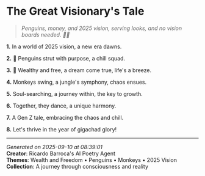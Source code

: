 # The Great Visionary's Tale

> *Penguins, money, and 2025 vision, serving looks, and no vision boards needed. 🥶🤑*

**1.** In a world of 2025 vision, a new era dawns.


**2.** 🐧 Penguins strut with purpose, a chill squad.


**3.** 🤑 Wealthy and free, a dream come true, life's a breeze.


**4.** Monkeys swing, a jungle's symphony, chaos ensues.


**5.** Soul-searching, a journey within, the key to growth.


**6.** Together, they dance, a unique harmony.


**7.** A Gen Z tale, embracing the chaos and chill.


**8.** Let's thrive in the year of gigachad glory!



---

*Generated on 2025-09-10 at 08:39:01*  
**Creator**: Ricardo Barroca's AI Poetry Agent  
**Themes**: Wealth and Freedom • Penguins • Monkeys • 2025 Vision  
**Collection**: A journey through consciousness and reality